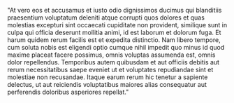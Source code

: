 "At vero eos et accusamus et iusto odio dignissimos ducimus qui blanditiis praesentium voluptatum deleniti atque corrupti quos dolores et quas molestias excepturi sint
occaecati cupiditate non provident, similique sunt in culpa qui officia deserunt
mollitia animi, id est laborum et dolorum fuga. Et harum quidem rerum facilis est et 
expedita distinctio. Nam libero tempore, cum soluta nobis est eligendi optio cumque
nihil impedit quo minus id quod maxime placeat facere possimus, omnis voluptas assumenda 
est, omnis dolor repellendus. Temporibus autem quibusdam et aut officiis debitis aut 
rerum necessitatibus saepe eveniet ut et voluptates repudiandae sint et molestiae non recusandae. Itaque earum rerum hic tenetur a sapiente delectus, ut aut reiciendis voluptatibus maiores alias consequatur aut perferendis doloribus asperiores repellat."
